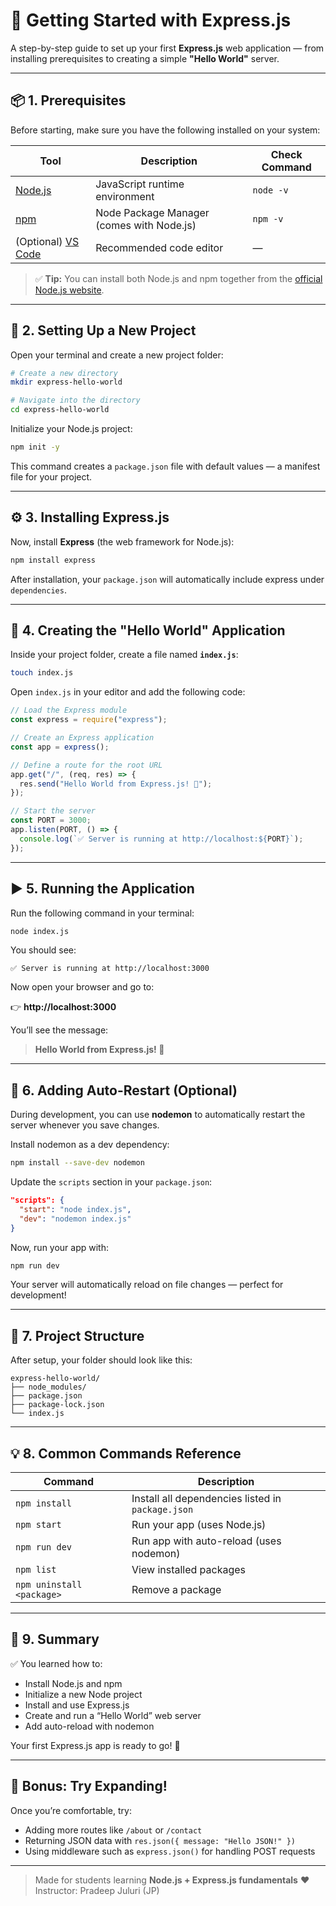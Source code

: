 # 🚀 Getting Started with Express.js

A step-by-step guide to set up your first **Express.js** web application — from installing prerequisites to creating a simple **"Hello World"** server.

---

## 📦 1. Prerequisites

Before starting, make sure you have the following installed on your system:

| Tool                                                 | Description                               | Check Command |
| ---------------------------------------------------- | ----------------------------------------- | ------------- |
| [Node.js](https://nodejs.org/)                       | JavaScript runtime environment            | `node -v`     |
| [npm](https://www.npmjs.com/)                        | Node Package Manager (comes with Node.js) | `npm -v`      |
| (Optional) [VS Code](https://code.visualstudio.com/) | Recommended code editor                   | —             |

> ✅ **Tip:** You can install both Node.js and npm together from the [official Node.js website](https://nodejs.org/en/download).

---

## 📁 2. Setting Up a New Project

Open your terminal and create a new project folder:

```bash
# Create a new directory
mkdir express-hello-world

# Navigate into the directory
cd express-hello-world
```

Initialize your Node.js project:

```bash
npm init -y
```

This command creates a `package.json` file with default values — a manifest file for your project.

---

## ⚙️ 3. Installing Express.js

Now, install **Express** (the web framework for Node.js):

```bash
npm install express
```

After installation, your `package.json` will automatically include express under `dependencies`.

---

## 🧠 4. Creating the "Hello World" Application

Inside your project folder, create a file named **`index.js`**:

```bash
touch index.js
```

Open `index.js` in your editor and add the following code:

```javascript
// Load the Express module
const express = require("express");

// Create an Express application
const app = express();

// Define a route for the root URL
app.get("/", (req, res) => {
  res.send("Hello World from Express.js! 🚀");
});

// Start the server
const PORT = 3000;
app.listen(PORT, () => {
  console.log(`✅ Server is running at http://localhost:${PORT}`);
});
```

---

## ▶️ 5. Running the Application

Run the following command in your terminal:

```bash
node index.js
```

You should see:

```
✅ Server is running at http://localhost:3000
```

Now open your browser and go to:

👉 **http://localhost:3000**

You’ll see the message:

> **Hello World from Express.js! 🚀**

---

## 🔁 6. Adding Auto-Restart (Optional)

During development, you can use **nodemon** to automatically restart the server whenever you save changes.

Install nodemon as a dev dependency:

```bash
npm install --save-dev nodemon
```

Update the `scripts` section in your `package.json`:

```json
"scripts": {
  "start": "node index.js",
  "dev": "nodemon index.js"
}
```

Now, run your app with:

```bash
npm run dev
```

Your server will automatically reload on file changes — perfect for development!

---

## 📜 7. Project Structure

After setup, your folder should look like this:

```
express-hello-world/
├── node_modules/
├── package.json
├── package-lock.json
└── index.js
```

---

## 💡 8. Common Commands Reference

| Command                   | Description                                       |
| ------------------------- | ------------------------------------------------- |
| `npm install`             | Install all dependencies listed in `package.json` |
| `npm start`               | Run your app (uses Node.js)                       |
| `npm run dev`             | Run app with auto-reload (uses nodemon)           |
| `npm list`                | View installed packages                           |
| `npm uninstall <package>` | Remove a package                                  |

---

## 🎯 9. Summary

✅ You learned how to:

- Install Node.js and npm
- Initialize a new Node project
- Install and use Express.js
- Create and run a “Hello World” web server
- Add auto-reload with nodemon

Your first Express.js app is ready to go! 🚀

---

## 🧩 Bonus: Try Expanding!

Once you’re comfortable, try:

- Adding more routes like `/about` or `/contact`
- Returning JSON data with `res.json({ message: "Hello JSON!" })`
- Using middleware such as `express.json()` for handling POST requests

---

> Made for students learning **Node.js + Express.js fundamentals** ❤️  
> Instructor: Pradeep Juluri (JP)
